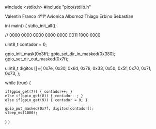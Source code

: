 #include <stdio.h>
#include "pico/stdlib.h"

Valentin Franco 4º1º Avionica 
Albornoz Thiago Erbino Sebastian

int main() {
  stdio_init_all();
  
  // 0000 0000 0000 0000 0000 0011 1000 0000 
  
  uint8_t contador = 0;

  gpio_init_mask(0x3ff);
  gpio_set_dir_in_masked(0x380);
  gpio_set_dir_out_masked(0x7f);

  uint8_t digitos []={
    0x7e,
    0x30,
    0x6d,
    0x79,
    0x33,
    0x5b,
    0x5f,
    0x70,
    0x7f,
    0x73,
  };  
  
  while (true) {
 
    if(gpio_get(7)) { contador++; }
    else if(gpio_get(8)) { contador--; }
    else if(gpio_get(9)) { contador = 0; }

    gpio_put_masked(0x7f, digitos[contador]);
    sleep_ms(1000);
  }
}
